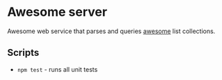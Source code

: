 # Awesome server

Awesome web service that parses and queries [awesome](https://github.com/sindresorhus/awesome) list collections.

## Scripts

- `npm test` - runs all unit tests
